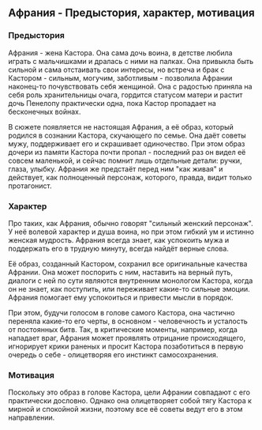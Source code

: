## Афрания - Предыстория, характер, мотивация

### Предыстория

Афрания - жена Кастора. Она сама дочь воина, в детстве любила играть с мальчишками и дралась с ними на палках. Она привыкла быть сильной и сама отстаивать свои интересы, но встреча и брак с Кастором - сильным, могучим, заботливым - позволила Афрании наконец-то почувствовать себя женщиной. Она с радостью приняла на себя роль хранительницы очага, гордится статусом матери и растит дочь Пенелопу практически одна, пока Кастор пропадает на бесконечных войнах.

В сюжете появляется не настоящая Афрания, а её образ, который родился в сознании Кастора, скучающего по семье. Она даёт советы мужу, поддерживает его и скрашивает одиночество. При этом образ дочери из памяти Кастора почти пропал - последний раз он видел её совсем маленькой, и сейчас помнит лишь отдельные детали: ручки, глаза, улыбку. Афрания же предстаёт перед ним "как живая" и действует, как полноценный персонаж, которого, правда, видит только протагонист.

### Характер

Про таких, как Афрания, обычно говорят "сильный женский персонаж". У неё волевой характер и душа воина, но при этом гибкий ум и истинно женская мудрость. Афрания всегда знает, как успокоить мужа и поддержать его в трудную минуту, всегда найдёт верные слова.

Её образ, созданный Кастором, сохранил все оригинальные качества Афрании. Она может поспорить с ним, наставить на верный путь, диалоги с ней по сути являются внутренним монологом Кастора, когда он не знает, как поступить, или переживает какие-то сильные эмоции. Афрания помогает ему успокоиться и привести мысли в порядок.

При этом, будучи голосом в голове самого Кастора, она частично переняла какие-то его черты, в основном - человечность и усталость от постоянных битв. Так, в критические моменты, например, когда нападает враг, Афрания может проявлять отрицание происходящего, игнорирует крики раненых и просит Кастора позаботиться в первую очередь о себе - олицетворяя его инстинкт самосохранения.

### Мотивация

Поскольку это образ в голове Кастора, цели Афрании совпадают с его практически дословно. Однако она олицетворяет собой тягу Кастора к мирной и спокойной жизни, поэтому все её советы ведут его в этом направлении.